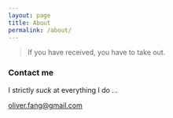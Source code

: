 ```yaml
---
layout: page
title: About
permalink: /about/
---
```


> If you have received, you have to take out.

### Contact me

I strictly *suck* at everything I do ... 

[oliver.fang@gmail.com](mailto:oliver.fang@gmail.com)
